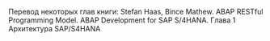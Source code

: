 Перевод некоторых глав книги:
Stefan Haas, Bince Mathew.
ABAP RESTful Programming Model.
ABAP Development for SAP S/4HANA.
Глава 1 Архитектура SAP/S4HANA
